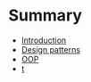 # Summary

* [Introduction](README.md)
* [Design patterns](design_patterns.md)
* [OOP](oop.md)
* [t](t.md)


